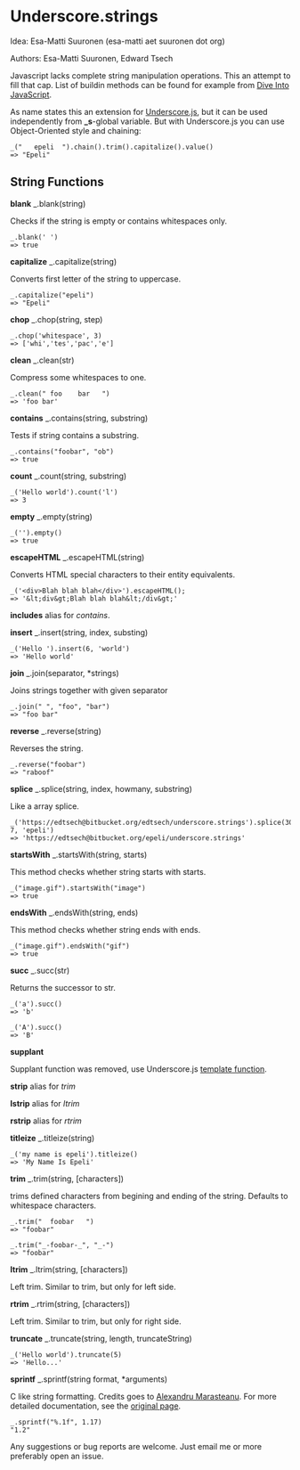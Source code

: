 # Underscore.strings #

Idea: Esa-Matti Suuronen (esa-matti aet suuronen dot org)

Authors: Esa-Matti Suuronen, Edward Tsech

Javascript lacks complete string manipulation operations.
This an attempt to fill that cap. List of buildin methods can be found
for example from [Dive Into JavaScript][d].

[d]: http://www.diveintojavascript.com/core-javascript-reference/the-string-object 


As name states this an extension for [Underscore.js][u], but it can be used
independently from **_s**-global variable. But with Underscore.js you can
use Object-Oriented style and chaining:

[u]: http://documentcloud.github.com/underscore/

    _("   epeli  ").chain().trim().capitalize().value()
    => "Epeli"


## String Functions ##

**blank** _.blank(string)

Checks if the string is empty or contains whitespaces only.

    _.blank(' ')
    => true

**capitalize** _.capitalize(string)

Converts first letter of the string to uppercase.

    _.capitalize("epeli")
    => "Epeli"
    
**chop** _.chop(string, step)

    _.chop('whitespace', 3)
    => ['whi','tes','pac','e']
    
**clean** _.clean(str)

Compress some whitespaces to one.

    _.clean(" foo    bar   ")
    => 'foo bar'
    
**contains** _.contains(string, substring)

Tests if string contains a substring.

    _.contains("foobar", "ob")
    => true

**count** _.count(string, substring)

    _('Hello world').count('l')
    => 3
    
**empty** _.empty(string)

    _('').empty()
    => true
    
**escapeHTML** _.escapeHTML(string)

Converts HTML special characters to their entity equivalents.

    _('<div>Blah blah blah</div>').escapeHTML();
    => '&lt;div&gt;Blah blah blah&lt;/div&gt;'
    
**includes** alias for *contains*.
    
**insert** _.insert(string, index, substing)

    _('Hello ').insert(6, 'world')
    => 'Hello world'

**join** _.join(separator, *strings)

Joins strings together with given separator

    _.join(" ", "foo", "bar")
    => "foo bar"
    
**reverse** _.reverse(string)

Reverses the string.

    _.reverse("foobar")
    => "raboof"

**splice**  _.splice(string, index, howmany, substring)

Like a array splice.

    _('https://edtsech@bitbucket.org/edtsech/underscore.strings').splice(30, 7, 'epeli')
    => 'https://edtsech@bitbucket.org/epeli/underscore.strings'
    
**startsWith** _.startsWith(string, starts)

This method checks whether string starts with starts.

    _("image.gif").startsWith("image")
    => true
    
**endsWith** _.endsWith(string, ends)

This method checks whether string ends with ends.

    _("image.gif").endsWith("gif")
    => true
    
**succ**  _.succ(str)

Returns the successor to str.

    _('a').succ()
    => 'b'
    
    _('A').succ()
    => 'B'
    
**supplant** 

Supplant function was removed, use Underscore.js [template function][p].

[p]: http://documentcloud.github.com/underscore/#template
    
**strip** alias for *trim*

**lstrip** alias for *ltrim*

**rstrip** alias for *rtrim*

**titleize** _.titleize(string)

    _('my name is epeli').titleize()
    => 'My Name Is Epeli'
    
**trim** _.trim(string, [characters])

trims defined characters from begining and ending of the string.
Defaults to whitespace characters.

    _.trim("  foobar   ")
    => "foobar"

    _.trim("_-foobar-_", "_-")
    => "foobar"


**ltrim** _.ltrim(string, [characters])

Left trim. Similar to trim, but only for left side.


**rtrim** _.rtrim(string, [characters])

Left trim. Similar to trim, but only for right side.
    
**truncate** _.truncate(string, length, truncateString)

    _('Hello world').truncate(5)
    => 'Hello...'

**sprintf** _.sprintf(string format, *arguments)

C like string formatting. 
Credits goes to [Alexandru Marasteanu][o].
For more detailed documentation, see the [original page][o].

[o]: http://www.diveintojavascript.com/projects/sprintf-for-javascript

    _.sprintf("%.1f", 1.17)
    "1.2"


Any suggestions or bug reports are welcome. Just email me or more preferably open an issue.

